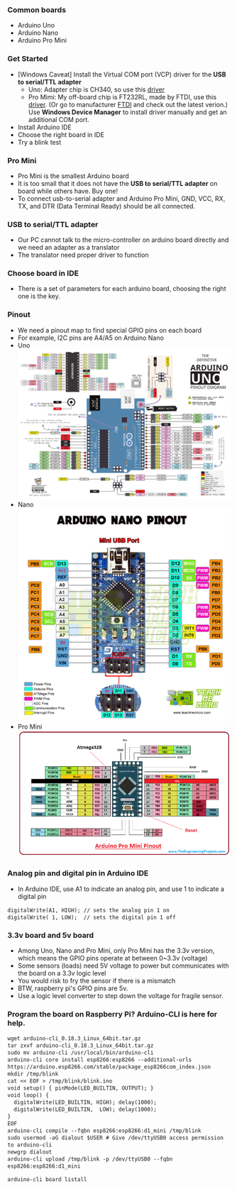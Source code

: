 ### Common boards
* Arduino Uno
* Arduino Nano
* Arduino Pro Mini 
### Get Started
* [Windows Caveat] Install the Virtual COM port (VCP) driver for the <b>USB to serial/TTL adapter</b> 
   * Uno: Adapter chip is CH340, so use this [driver](driver/CH341SER.EXE)
   * Pro Mimi: My off-board chip is FT232RL, made by FTDI, use this [driver](driver/CDM%20v2.12.28%20WHQL%20Certified.zip). (Or go to manufacturer [FTDI](https://www.ftdichip.com/Drivers/VCP.htm) and check out the latest verion.) Use <b>Windows Device Manager</b> to install driver manually and get an additional COM port.
* Install Arduino IDE
* Choose the right board in IDE
* Try a blink test 
### Pro Mini
* Pro Mini is the smallest Arduino board
* It is too small that it does not have the <b>USB to serial/TTL adapter</b> on board while others have. Buy one!  
* To connect usb-to-serial adapter and Arduino Pro Mini, GND, VCC, RX, TX, and DTR (Data Terminal Ready) should be all connected.
### USB to serial/TTL adapter
* Our PC cannot talk to the micro-controller on arduino board directly and we need an adapter as a translator
* The translator need proper driver to function 
### Choose board in IDE
* There is a set of parameters for each arduino board, choosing the right one is the key.
### Pinout
* We need a pinout map to find special GPIO pins on each board
* For example, I2C pins are A4/A5 on Arduino Nano
* Uno<br/><img src="pinout/Uno.svg"></img>
* Nano<br/><img src="pinout/Nano.jpg"></img>
* Pro Mini<br/><img src="pinout/Pro_Mini.png"></img>
### Analog pin and digital pin in Arduino IDE
* In Arduino IDE, use A1 to indicate an analog pin, and use 1 to indicate a digital pin
```
digitalWrite(A1, HIGH); // sets the analog pin 1 on 
digitalWrite( 1, LOW);  // sets the digital pin 1 off
``` 
### 3.3v board and 5v board
* Among Uno, Nano and Pro Mini, only Pro Mini has the 3.3v version, which means the GPIO pins operate at between 0~3.3v (voltage)
* Some sensors (loads) need 5V voltage to power but communicates with the board on a 3.3v logic level
* You would risk to fry the sensor if there is a mismatch 
* BTW, raspberry pi's GPIO pins are 5v.
* Use a logic level converter to step down the voltage for fragile sensor.
### Program the board on Raspberry Pi? Arduino-CLI is here for help. 
```
wget arduino-cli_0.18.3_Linux_64bit.tar.gz
tar zxvf arduino-cli_0.18.3_Linux_64bit.tar.gz
sudo mv arduino-cli /usr/local/bin/arduino-cli 
arduino-cli core install esp8266:esp8266 --additional-urls https://arduino.esp8266.com/stable/package_esp8266com_index.json   
mkdir /tmp/blink
cat << EOF > /tmp/blink/blink.ino
void setup() { pinMode(LED_BUILTIN, OUTPUT); }
void loop() {
  digitalWrite(LED_BUILTIN, HIGH); delay(1000);  
  digitalWrite(LED_BUILTIN,  LOW); delay(1000);  
}
EOF
arduino-cli compile --fqbn esp8266:esp8266:d1_mini /tmp/blink
sudo usermod -aG dialout $USER # Give /dev/ttyUSB0 access permission to arduino-cli 
newgrp dialout
arduino-cli upload /tmp/blink -p /dev/ttyUSB0 --fqbn esp8266:esp8266:d1_mini 
```
```
arduino-cli board listall
``` 
